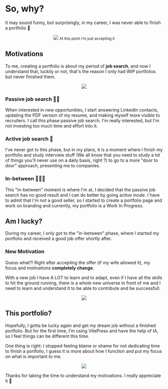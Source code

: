 # So, why?

It may sound funny, but surprisingly, in my career, I was never able to finish a portfolio 🥲

<p align="center">
     <img src="/images/joke.png">
     <small>At this point I'm just accepting it</small>
</p>

## Motivations

To me, creating a portfolio is about my period of **job search**, and now I understand that, luckily or not, that's the reason I only had WIP portfolios but never finished them.

<p align="center">
     <img src="/images/new-job-ready-meme.jpg">
</p>

### Passive job search 👋🏼

When interested in new opportunities, I start answering LinkedIn contacts, updating the PDF version of my resume, and making myself more visible to recruiters. I call this phase passive job search. I'm really interested, but I'm not investing too much time and effort into it.

### Active job search 👔

I've never got to this phase, but in my plans, it is a moment where I finish my portfolio and study interview stuff (We all know that you need to study a lot of things you'll never use on a daily basis, right ?) to go to a more "door to door" approach, presenting me to companies.

### In-between 🧑🏽‍💻

This "in-between" moment is where I'm at, I decided that the passive job search has no good result and I can do better by going active mode. I have to admit that I'm not a good seller, so I started to create a portfolio page and work on branding and currently, my portfolio is a Work In Progress.

## Am I lucky?

During my career, I only got to the "in-between" phase, where I started my portfolio and received a good job offer shortly after.

### New Motivation

Guess what?! Right after accepting the offer (if my wife allowed it), my focus and motivations **completely change**.

With a new job I have A LOT to learn and to adapt, even if I have all the skills to hit the ground running, there is a whole new universe in front of me and I need to learn and understand it to be able to contribute and be successfull.

<p align="center">
     <img src="/images/new-job-meme.jpg">
</p>

## This portfolio?

Hopefully, I gotta be lucky again and get my dream job without a finished portfolio. But for the first time, I'm using VitePress and have the help of IA, so I feel things can be different this time.

One thing is right: I stopped feeling blame or shame for not dedicating time to finish a portfolio, I guess it is more about how I function and put my focus on what is important to me.

<p align="center">
     <img src="/images/unfinished-projects.jpg">
</p>

Thanks for taking the time to understand my motivations. I really appreciate it 🥰
